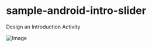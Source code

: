 # sample-android-intro-slider
Design an Introduction Activity

![Image](./app/src/main/assets/screenshot1.gif)
